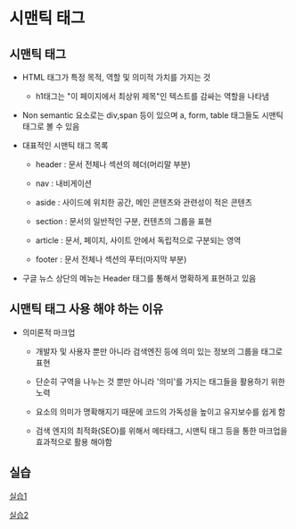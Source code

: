 # 시맨틱 태그

## 시맨틱 태그

- HTML 태그가 특정 목적, 역할 및 의미적 가치를 가지는 것
  
  - h1태그는 "이 페이지에서 최상위 제목"인 텍스트를 감싸는 역할을 나타냄

- Non semantic 요소로는 div,span 등이 있으며 a, form, table 태그들도 시맨틱 태그로 볼 수 있음

- 대표적인 시맨틱 태그 목록
  
  - header : 문서 전체나 섹션의 헤더(머리말 부분)
  
  - nav : 내비게이션
  
  - aside : 사이드에 위치한 공간, 메인 콘텐츠와 관련성이 적은 콘텐츠
  
  - section : 문서의 일반적인 구분, 컨텐츠의 그룹을 표현
  
  - article : 문서, 페이지, 사이트 안에서 독립적으로 구분되는 영역
  
  - footer : 문서 전체나 섹션의 푸터(마지막 부분)

- 구글 뉴스 상단의 메뉴는 Header 태그를 통해서 명확하게 표현하고 있음

## 시맨틱 태그 사용 해야 하는 이유

- 의미론적 마크업
  
  - 개발자 및 사용자 뿐만 아니라 검색엔진 등에 의미 있는 정보의 그룹을 태그로 표현
  
  - 단순히 구역을 나누는 것 뿐만 아니라 '의미'를 가지는 태그들을 활용하기 위한 노력
  
  - 요소의 의미가 명확해지기 때문에 코드의 가독성을 높이고 유지보수를 쉽게 함
  
  - 검색 엔지의 최적화(SEO)를 위해서 메타태그, 시맨틱 태그 등을 통한 마크업을 효과적으로 활용 해야함

## 실습

[실습1](./실습/day_4/실습4)

[실습2](./실습/day_4/실습4)
